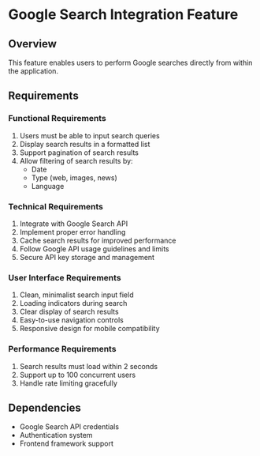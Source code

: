 # Google Search Integration Feature

## Overview
This feature enables users to perform Google searches directly from within the application.

## Requirements

### Functional Requirements
1. Users must be able to input search queries
2. Display search results in a formatted list
3. Support pagination of search results
4. Allow filtering of search results by:
    - Date
    - Type (web, images, news)
    - Language

### Technical Requirements
1. Integrate with Google Search API
2. Implement proper error handling
3. Cache search results for improved performance
4. Follow Google API usage guidelines and limits
5. Secure API key storage and management

### User Interface Requirements
1. Clean, minimalist search input field
2. Loading indicators during search
3. Clear display of search results
4. Easy-to-use navigation controls
5. Responsive design for mobile compatibility

### Performance Requirements
1. Search results must load within 2 seconds
2. Support up to 100 concurrent users
3. Handle rate limiting gracefully

## Dependencies
- Google Search API credentials
- Authentication system
- Frontend framework support
